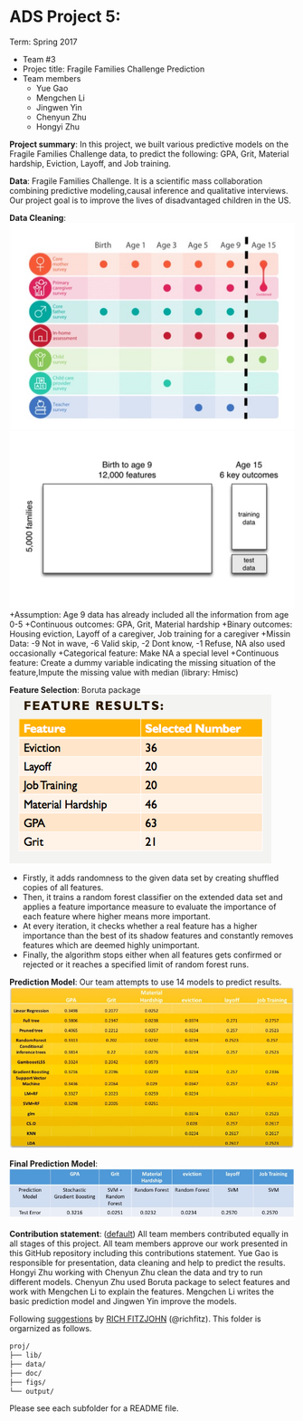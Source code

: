 # ADS Project 5: 

Term: Spring 2017

+ Team #3
+ Projec title: Fragile Families Challenge Prediction
+ Team members
	+ Yue Gao
	+ Mengchen Li
	+ Jingwen Yin
	+ Chenyun Zhu
	+ Hongyi Zhu
	
	
**Project summary**: In this project, we built various predictive models on the Fragile Families Challenge data, to predict the following: GPA, Grit, Material hardship, Eviction, Layoff, and Job training.

**Data**: Fragile Families Challenge. It is a scientific mass collaboration combining predictive modeling,causal inference and qualitative interviews. Our project goal is to improve the lives of disadvantaged children in the US.

**Data Cleaning**:
![alt tag](https://github.com/TZstatsADS/Spr2017-proj5-grp3/blob/master/figs/140.pic.jpg)
![alt tag](https://github.com/TZstatsADS/Spr2017-proj5-grp3/blob/master/figs/160.pic.jpg)
+Assumption: Age 9 data has already included all the information from age 0-5
+Continuous outcomes: GPA, Grit, Material hardship
+Binary outcomes: Housing eviction, Layoff of a caregiver, Job training for a caregiver 
+Missin Data: -9 Not in wave, -6 Valid skip, -2 Dont know, -1 Refuse, NA also used occasionally 
+Categorical feature: Make NA a special level
+Continuous feature: Create a dummy variable indicating the missing situation of the feature,Impute the missing value with median (library: Hmisc)


**Feature Selection**: Boruta package
![alt tag](https://github.com/TZstatsADS/Spr2017-proj5-grp3/blob/master/figs/feature%20selection.png)

+ Firstly, it adds randomness to the given data set by creating shuffled copies of all features.
+ Then, it trains a random forest classifier on the extended data set and applies a feature importance measure to evaluate the importance of each feature where higher means more important.
+ At every iteration, it checks whether a real feature has a higher importance than the best of its shadow features and constantly removes features which are deemed highly unimportant.
+ Finally, the algorithm stops either when all features gets confirmed or rejected or it reaches a specified limit of random forest runs.

**Prediction Model**:
Our team attempts to use 14 models to predict results.
![alt tag](https://github.com/TZstatsADS/Spr2017-proj5-grp3/blob/master/figs/Model%20Summary.jpeg)


**Final Prediction Model**:
![alt tag](https://github.com/TZstatsADS/Spr2017-proj5-grp3/blob/master/figs/Final%20Prediction%20Model.jpeg)

	
**Contribution statement**: ([default](doc/a_note_on_contributions.md)) All team members contributed equally in all stages of this project. All team members approve our work presented in this GitHub repository including this contributions statement. Yue Gao is responsible for presentation, data cleaning and help to predict the results. Hongyi Zhu working with Chenyun Zhu clean the data and try to run different models. Chenyun Zhu used Boruta package to select features and work with Mengchen Li to explain the features. Mengchen Li writes the basic prediction model and Jingwen Yin improve the models.

Following [suggestions](http://nicercode.github.io/blog/2013-04-05-projects/) by [RICH FITZJOHN](http://nicercode.github.io/about/#Team) (@richfitz). This folder is orgarnized as follows.

```
proj/
├── lib/
├── data/
├── doc/
├── figs/
└── output/
```

Please see each subfolder for a README file.
